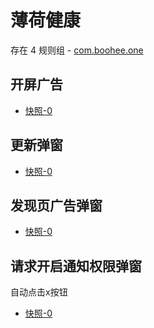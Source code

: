 # 薄荷健康

存在 4 规则组 - [com.boohee.one](/src/apps/com.boohee.one.ts)

## 开屏广告

- [快照-0](https://i.gkd.li/import/12716929)

## 更新弹窗

- [快照-0](https://i.gkd.li/import/12716918)

## 发现页广告弹窗

- [快照-0](https://i.gkd.li/import/12716970)

## 请求开启通知权限弹窗

自动点击x按钮

- [快照-0](https://i.gkd.li/import/12716950)
